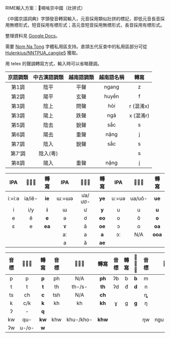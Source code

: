 RIME輸入方案：𡦂喃㗂京中國（壯拼式）

《中國京語詞典》字頭發音轉寫輸入，元音採用類似壯拼的標記，即低元音長音採用無標形式，短音採用有標形式；高元音短音採用無標形式，長音採用有標形式。

整理資料見 [Google Docs](https://docs.google.com/spreadsheets/d/1P0wrFTcHTZjjni2Vg2GUu8A1kA1zXTjK)。

需要 [Nom Na Tong](https://github.com/nomfoundation/font) 字體私用區支持。倉頡五代反查中的私用區部分可從 [Hulenkius/NNTPUA_cangjie5](https://github.com/Hulenkius/NNTPUA_cangjie5) 獲取。

用 telex 的聲調轉寫方式，輸入時可以省略聲調。

| 京語調類 | 中古漢語調類 | 越南語調類 | 越南語名稱 | 轉寫 |
| :---: | :---: | :---: | :---: | :---: |
| 第1調 | 陰平 | 平聲 | ngang | z |
| 第2調 | 陽平 | 玄聲 | huyền | f |
| 第3調 | 陰上 | 問聲 | hỏi | r (混淆x) |
| 第3調 | 陽上 | 跌聲 | ngã | x (混淆r) |
| 第5調 | 陰去 | 銳聲 | sắc | s |
| 第6調 | 陽去 | 重聲 | nặng | j |
| 第7調 | 陰入 | 銳聲 | sắc | s |
| 第7’調 | 陰入(粵) |  |  | s |
| 第8調 | 陽入 | 重聲 | nặng | j |

| 	IPA	| 	𡨸國語	| 	轉寫	| 	IPA	| 	𡨸國語	| 	轉寫	| 	IPA	| 	𡨸國語	| 	轉寫	| 
| 	:---:	| 	:---:	| 	:---:	| 	:---:	| 	:---:	| 	:---:	| 	:---:	| 	:---:	| 	:---:	| 
| 	iː=iːə	| 	ia/iê-	| 	**ie**	| 	ɯː=ɯə	| 	ưa/ươ-	| 	**ye**	| 	uː=uə	| 	ua/uô-	| 	**ue**	| 
| 	i	| 	i/y	| 	**i**	| 	ɯ	| 	ư	| 	**y**	| 	u	| 	u	| 	**u**	| 
| 	e	| 	ê	| 	**e**	| 	ə	| 	ơ	| 	**eo**	| 	o	| 	ô	| 	**o**	| 
| 	ɛ	| 	e	| 	**ea**	| 	ɤ	| 	â	| 	**oe**	| 	ɔ	| 	o	| 	**oa**	| 
| 		| 		| 		| 	aː	| 	a	| 	**a**	| 	ɔː 	| 	N/A	| 	**ooa**	| 
| 		| 		| 		| 	a	| 	ă	| 	**ae**	| 		| 		| 		| 

| 	音標	| 	𡨸國語	| 	轉寫	| 	音標	| 	𡨸國語	| 	轉寫	| 	音標	| 	轉寫	| 	𡨸國語	| 	音標	| 	𡨸國語	| 	轉寫	| 	音標	| 	𡨸國語	| 	轉寫	| 	音標	| 	𡨸國語	| 	轉寫	| 	音標	| 	𡨸國語	| 	轉寫	| 
| 	:---:	| 	:---:	| 	:---:	| 	:---:	| 	:---:	| 	:---:	| 	:---:	| 	:---:	| 	:---:	| 	:---:	| 	:---:	| 	:---:	| 	:---:	| 	:---:	| 	:---:	| 	:---:	| 	:---:	| 	:---:	| 	:---:	| 	:---:	| 	:---:	| 
| 	p	| 	p	| 	**p**	| 	ph	| 	N/A	| 	**ph**	| 	ʔb	| 	b	| 	**b**	| 	m	| 	m	| 	**m**	| 		| 		| 		| 	f	| 	ph	| 	**f**	| 	v	| 	v	| 	**v**	| 
| 	t	| 	t	| 	**t**	| 	th	| 	th-/s-	| 	**th**	| 	ʔd	| 	đ	| 	**d**	| 	n	| 	n	| 	**n**	| 	l	| 	l	| 	**l**	| 	ɬ	| 	N/A	| 	**sh**	| 	r	| 	r	| 	**r**	| 
| 	ts	| 	ch	| 	**c**	| 	tsh	| 	N/A	| 	**ch**	| 		| 		| 		| 	ȵ	| 	nh	| 	**nh**	| 		| 		| 		| 	s	| 	x	| 	**s**	| 	j	| 	d-/gi-	| 	**j**	| 
| 	k	| 	c/k	| 	**k**	| 	kh	| 	kh	| 	**kh**	| 	ɣ	| 	g	| 	**g**	| 	ŋ	| 	ng	| 	**ng**	| 		| 		| 		| 	h	| 	h	| 	**h**	| 		| 		| 		| 
| 	ʔ	| 	-	| 	**q**	| 		| 		| 		| 		| 		| 		| 		| 		| 		| 		| 		| 		| 		| 		| 		| 		| 		| 		| 
| 	kw	| 	qu-	| 	**kw**	| 	khw	| 	khu-/kho-	| 	**khw**	| 		| 		| 		| 	ŋw	| 	ngu-/ngo-	| 	**ngw**	| 		| 		| 		| 	hw	| 	hu-/ho-	| 	**hw**	| 		| 		| 		| 
| 	ʔw	| 	u-/o-	| 	**w**	| 		| 		| 		| 		| 		| 		| 		| 		| 		| 		| 		| 		| 		| 		| 		| 		| 		| 		| 
